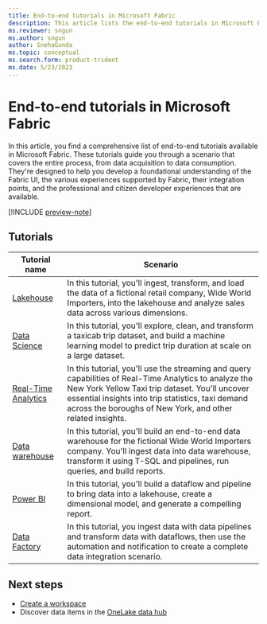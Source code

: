 ```yaml
---
title: End-to-end tutorials in Microsoft Fabric
description: This article lists the end-to-end tutorials in Microsoft Fabric. They walk you through a scenario, starting from data acquisition to data consumption and help you with a foundational understanding of Fabric.
ms.reviewer: sngun
ms.author: sngun
author: SnehaGunda
ms.topic: conceptual
ms.search.form: product-trident
ms.date: 5/23/2023
---
```


# End-to-end tutorials in Microsoft Fabric

In this article, you find a comprehensive list of end-to-end tutorials available in Microsoft Fabric. These tutorials guide you through a scenario that covers the entire process, from data acquisition to data consumption. They're designed to help you develop a foundational understanding of the Fabric UI, the various experiences supported by Fabric, their integration points, and the professional and citizen developer experiences that are available.

[!INCLUDE [preview-note](../includes/preview-note.md)]

## Tutorials

|Tutorial name  |Scenario |
|---------|---------|
|[Lakehouse](../data-engineering/tutorial-lakehouse-introduction.md) | In this tutorial, you'll ingest, transform, and load the data of a fictional retail company, Wide World Importers, into the lakehouse and analyze sales data across various dimensions.  |
|[Data Science](../data-science/tutorial-data-science-introduction.md)    |  In this tutorial, you'll explore, clean, and transform a taxicab trip dataset, and build a machine learning model to predict trip duration at scale on a large dataset.   |
|[Real-Time Analytics](../real-time-analytics/tutorial-introduction.md)   | In this tutorial, you'll use the streaming and query capabilities of Real-Time Analytics to analyze the New York Yellow Taxi trip dataset. You'll uncover essential insights into trip statistics, taxi demand across the boroughs of New York, and other related insights. |
|[Data warehouse](../data-warehouse/tutorial-introduction.md) |  In this tutorial, you'll build an end-to-end data warehouse for the fictional Wide World Importers company. You'll ingest data into data warehouse, transform it using T-SQL and pipelines, run queries, and build reports. |
|[Power BI](/power-bi/fundamentals/fabric-get-started) |  In this tutorial, you'll build a dataflow and pipeline to bring data into a lakehouse, create a dimensional model, and generate a compelling report. |
|[Data Factory](../data-factory/tutorial-end-to-end-introduction.md) | In this tutorial, you ingest data with data pipelines and transform data with dataflows, then use the automation and notification to create a complete data integration scenario. |

## Next steps

* [Create a workspace](create-workspaces.md)
* Discover data items in the [OneLake data hub](onelake-data-hub.md)
